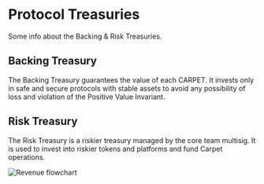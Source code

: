 # Protocol Treasuries

Some info about the Backing & Risk Treasuries.

## Backing Treasury

The Backing Treasury guarantees the value of each CARPET. It invests only in safe and secure protocols with stable assets to avoid any possibility of loss and violation of the Positive Value Invariant.

## Risk Treasury

The Risk Treasury is a riskier treasury managed by the core team multisig. It is used to invest into riskier tokens and platforms and fund Carpet operations.

![Revenue flowchart](/img/revenue.png)
